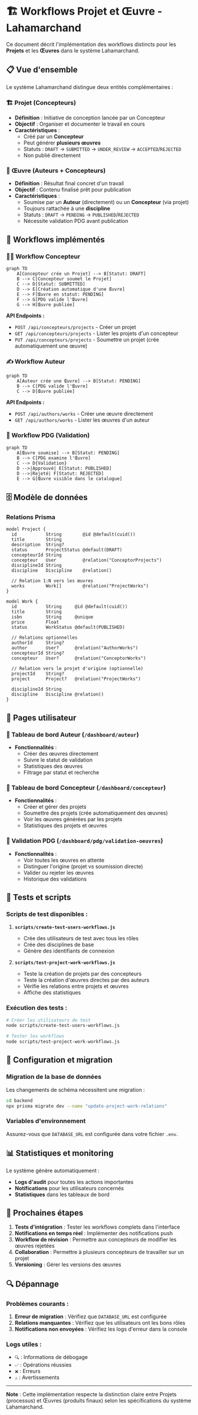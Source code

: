 # 🏗️ Workflows Projet et Œuvre - Lahamarchand

Ce document décrit l'implémentation des workflows distincts pour les **Projets** et les **Œuvres** dans le système Lahamarchand.

## 📋 Vue d'ensemble

Le système Lahamarchand distingue deux entités complémentaires :

### 🏗️ **Projet** (Concepteurs)
- **Définition** : Initiative de conception lancée par un Concepteur
- **Objectif** : Organiser et documenter le travail en cours
- **Caractéristiques** :
  - Créé par un **Concepteur**
  - Peut générer **plusieurs œuvres**
  - Statuts : `DRAFT` → `SUBMITTED` → `UNDER_REVIEW` → `ACCEPTED`/`REJECTED`
  - Non publié directement

### 🎨 **Œuvre** (Auteurs + Concepteurs)
- **Définition** : Résultat final concret d'un travail
- **Objectif** : Contenu finalisé prêt pour publication
- **Caractéristiques** :
  - Soumise par un **Auteur** (directement) ou un **Concepteur** (via projet)
  - Toujours rattachée à une **discipline**
  - Statuts : `DRAFT` → `PENDING` → `PUBLISHED`/`REJECTED`
  - Nécessite validation PDG avant publication

## 🔄 Workflows implémentés

### 👨‍💼 Workflow Concepteur

```mermaid
graph TD
    A[Concepteur crée un Projet] --> B[Statut: DRAFT]
    B --> C[Concepteur soumet le Projet]
    C --> D[Statut: SUBMITTED]
    D --> E[Création automatique d'une Œuvre]
    E --> F[Œuvre en statut: PENDING]
    F --> G[PDG valide l'Œuvre]
    G --> H[Œuvre publiée]
```

**API Endpoints :**
- `POST /api/concepteurs/projects` - Créer un projet
- `GET /api/concepteurs/projects` - Lister les projets d'un concepteur
- `PUT /api/concepteurs/projects` - Soumettre un projet (crée automatiquement une œuvre)

### ✍️ Workflow Auteur

```mermaid
graph TD
    A[Auteur crée une Œuvre] --> B[Statut: PENDING]
    B --> C[PDG valide l'Œuvre]
    C --> D[Œuvre publiée]
```

**API Endpoints :**
- `POST /api/authors/works` - Créer une œuvre directement
- `GET /api/authors/works` - Lister les œuvres d'un auteur

### 👑 Workflow PDG (Validation)

```mermaid
graph TD
    A[Œuvre soumise] --> B[Statut: PENDING]
    B --> C[PDG examine l'Œuvre]
    C --> D{Validation}
    D -->|Approuvé| E[Statut: PUBLISHED]
    D -->|Rejeté| F[Statut: REJECTED]
    E --> G[Œuvre visible dans le catalogue]
```

## 🗄️ Modèle de données

### Relations Prisma

```prisma
model Project {
  id           String        @id @default(cuid())
  title        String
  description  String?
  status       ProjectStatus @default(DRAFT)
  concepteurId String
  concepteur   User          @relation("ConceptorProjects")
  disciplineId String
  discipline   Discipline    @relation()
  
  // Relation 1:N vers les œuvres
  works        Work[]        @relation("ProjectWorks")
}

model Work {
  id           String     @id @default(cuid())
  title        String
  isbn         String     @unique
  price        Float
  status       WorkStatus @default(PUBLISHED)
  
  // Relations optionnelles
  authorId     String?
  author       User?      @relation("AuthorWorks")
  concepteurId String?
  concepteur   User?      @relation("ConceptorWorks")
  
  // Relation vers le projet d'origine (optionnelle)
  projectId    String?
  project      Project?   @relation("ProjectWorks")
  
  disciplineId String
  discipline   Discipline @relation()
}
```

## 🎯 Pages utilisateur

### 📱 Tableau de bord Auteur (`/dashboard/auteur`)
- **Fonctionnalités** :
  - Créer des œuvres directement
  - Suivre le statut de validation
  - Statistiques des œuvres
  - Filtrage par statut et recherche

### 📱 Tableau de bord Concepteur (`/dashboard/concepteur`)
- **Fonctionnalités** :
  - Créer et gérer des projets
  - Soumettre des projets (crée automatiquement des œuvres)
  - Voir les œuvres générées par les projets
  - Statistiques des projets et œuvres

### 📱 Validation PDG (`/dashboard/pdg/validation-oeuvres`)
- **Fonctionnalités** :
  - Voir toutes les œuvres en attente
  - Distinguer l'origine (projet vs soumission directe)
  - Valider ou rejeter les œuvres
  - Historique des validations

## 🧪 Tests et scripts

### Scripts de test disponibles :

1. **`scripts/create-test-users-workflows.js`**
   - Crée des utilisateurs de test avec tous les rôles
   - Crée des disciplines de base
   - Génère des identifiants de connexion

2. **`scripts/test-project-work-workflows.js`**
   - Teste la création de projets par des concepteurs
   - Teste la création d'œuvres directes par des auteurs
   - Vérifie les relations entre projets et œuvres
   - Affiche des statistiques

### Exécution des tests :

```bash
# Créer les utilisateurs de test
node scripts/create-test-users-workflows.js

# Tester les workflows
node scripts/test-project-work-workflows.js
```

## 🔧 Configuration et migration

### Migration de la base de données

Les changements de schéma nécessitent une migration :

```bash
cd backend
npx prisma migrate dev --name "update-project-work-relations"
```

### Variables d'environnement

Assurez-vous que `DATABASE_URL` est configurée dans votre fichier `.env`.

## 📊 Statistiques et monitoring

Le système génère automatiquement :
- **Logs d'audit** pour toutes les actions importantes
- **Notifications** pour les utilisateurs concernés
- **Statistiques** dans les tableaux de bord

## 🚀 Prochaines étapes

1. **Tests d'intégration** : Tester les workflows complets dans l'interface
2. **Notifications en temps réel** : Implémenter des notifications push
3. **Workflow de révision** : Permettre aux concepteurs de modifier les œuvres rejetées
4. **Collaboration** : Permettre à plusieurs concepteurs de travailler sur un projet
5. **Versioning** : Gérer les versions des œuvres

## 🔍 Dépannage

### Problèmes courants :

1. **Erreur de migration** : Vérifiez que `DATABASE_URL` est configurée
2. **Relations manquantes** : Vérifiez que les utilisateurs ont les bons rôles
3. **Notifications non envoyées** : Vérifiez les logs d'erreur dans la console

### Logs utiles :

- `🔍` : Informations de débogage
- `✅` : Opérations réussies
- `❌` : Erreurs
- `⚠️` : Avertissements

---

**Note** : Cette implémentation respecte la distinction claire entre Projets (processus) et Œuvres (produits finaux) selon les spécifications du système Lahamarchand.

